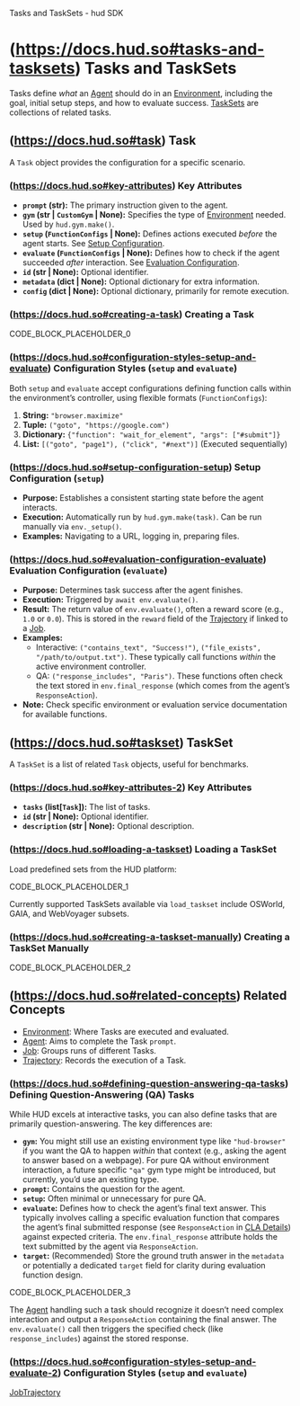 Tasks and TaskSets - hud SDK

# (https://docs.hud.so#tasks-and-tasksets) Tasks and TaskSets

Tasks define *what* an [Agent](https://docs.hud.so/concepts/agent) should do in an [Environment](https://docs.hud.so/concepts/environment), including the goal, initial setup steps, and how to evaluate success. [TaskSets](https://docs.hud.so/_sites/docs.hud.so/concepts/task#taskset) are collections of related tasks.

## (https://docs.hud.so#task) Task

A `Task` object provides the configuration for a specific scenario.

### (https://docs.hud.so#key-attributes) Key Attributes

- **`prompt` (str):** The primary instruction given to the agent.
- **`gym` (str | `CustomGym` | None):** Specifies the type of [Environment](https://docs.hud.so/concepts/environment) needed. Used by `hud.gym.make()`.
- **`setup` (`FunctionConfigs` | None):** Defines actions executed *before* the agent starts. See [Setup Configuration](https://docs.hud.so/_sites/docs.hud.so/concepts/task#setup-configuration).
- **`evaluate` (`FunctionConfigs` | None):** Defines how to check if the agent succeeded *after* interaction. See [Evaluation Configuration](https://docs.hud.so/_sites/docs.hud.so/concepts/task#evaluation-configuration).
- **`id` (str | None):** Optional identifier.
- **`metadata` (dict | None):** Optional dictionary for extra information.
- **`config` (dict | None):** Optional dictionary, primarily for remote execution.

### (https://docs.hud.so#creating-a-task) Creating a Task

CODE\_BLOCK\_PLACEHOLDER\_0

### (https://docs.hud.so#configuration-styles-setup-and-evaluate) Configuration Styles (`setup` and `evaluate`)

Both `setup` and `evaluate` accept configurations defining function calls within the environment’s controller, using flexible formats (`FunctionConfigs`):

1. **String:** `"browser.maximize"`
2. **Tuple:** `("goto", "https://google.com")`
3. **Dictionary:** `{"function": "wait_for_element", "args": ["#submit"]}`
4. **List:** `[("goto", "page1"), ("click", "#next")]` (Executed sequentially)

### (https://docs.hud.so#setup-configuration-setup) Setup Configuration (`setup`)

- **Purpose:** Establishes a consistent starting state before the agent interacts.
- **Execution:** Automatically run by `hud.gym.make(task)`. Can be run manually via `env._setup()`.
- **Examples:** Navigating to a URL, logging in, preparing files.

### (https://docs.hud.so#evaluation-configuration-evaluate) Evaluation Configuration (`evaluate`)

- **Purpose:** Determines task success after the agent finishes.
- **Execution:** Triggered by `await env.evaluate()`.
- **Result:** The return value of `env.evaluate()`, often a reward score (e.g., `1.0` or `0.0`). This is stored in the `reward` field of the [Trajectory](https://docs.hud.so/concepts/trajectory) if linked to a [Job](https://docs.hud.so/concepts/job).
- **Examples:**
  - Interactive: `("contains_text", "Success!")`, `("file_exists", "/path/to/output.txt")`. These typically call functions *within* the active environment controller.
  - QA: `("response_includes", "Paris")`. These functions often check the text stored in `env.final_response` (which comes from the agent’s `ResponseAction`).
- **Note:** Check specific environment or evaluation service documentation for available functions.

## (https://docs.hud.so#taskset) TaskSet

A `TaskSet` is a list of related `Task` objects, useful for benchmarks.

### (https://docs.hud.so#key-attributes-2) Key Attributes

- **`tasks` (list[`Task`]):** The list of tasks.
- **`id` (str | None):** Optional identifier.
- **`description` (str | None):** Optional description.

### (https://docs.hud.so#loading-a-taskset) Loading a TaskSet

Load predefined sets from the HUD platform:

CODE\_BLOCK\_PLACEHOLDER\_1

Currently supported TaskSets available via `load_taskset` include OSWorld, GAIA, and WebVoyager subsets.

### (https://docs.hud.so#creating-a-taskset-manually) Creating a TaskSet Manually

CODE\_BLOCK\_PLACEHOLDER\_2

## (https://docs.hud.so#related-concepts) Related Concepts

- [Environment](https://docs.hud.so/concepts/environment): Where Tasks are executed and evaluated.
- [Agent](https://docs.hud.so/concepts/agent): Aims to complete the Task `prompt`.
- [Job](https://docs.hud.so/concepts/job): Groups runs of different Tasks.
- [Trajectory](https://docs.hud.so/concepts/trajectory): Records the execution of a Task.

### (https://docs.hud.so#defining-question-answering-qa-tasks) Defining Question-Answering (QA) Tasks

While HUD excels at interactive tasks, you can also define tasks that are primarily question-answering. The key differences are:

- **`gym`:** You might still use an existing environment type like `"hud-browser"` if you want the QA to happen *within* that context (e.g., asking the agent to answer based on a webpage). For pure QA without environment interaction, a future specific `"qa"` gym type might be introduced, but currently, you’d use an existing type.
- **`prompt`:** Contains the question for the agent.
- **`setup`:** Often minimal or unnecessary for pure QA.
- **`evaluate`:** Defines how to check the agent’s final text answer. This typically involves calling a specific evaluation function that compares the agent’s final submitted response (see `ResponseAction` in [CLA Details](https://docs.hud.so/advanced/cla-details)) against expected criteria. The `env.final_response` attribute holds the text submitted by the agent via `ResponseAction`.
- **`target`:** (Recommended) Store the ground truth answer in the `metadata` or potentially a dedicated `target` field for clarity during evaluation function design.

CODE\_BLOCK\_PLACEHOLDER\_3

The [Agent](https://docs.hud.so/concepts/agent) handling such a task should recognize it doesn’t need complex interaction and output a `ResponseAction` containing the final answer. The `env.evaluate()` call then triggers the specified check (like `response_includes`) against the stored response.

### (https://docs.hud.so#configuration-styles-setup-and-evaluate-2) Configuration Styles (`setup` and `evaluate`)

[Job](https://docs.hud.so/concepts/job)[Trajectory](https://docs.hud.so/concepts/trajectory)